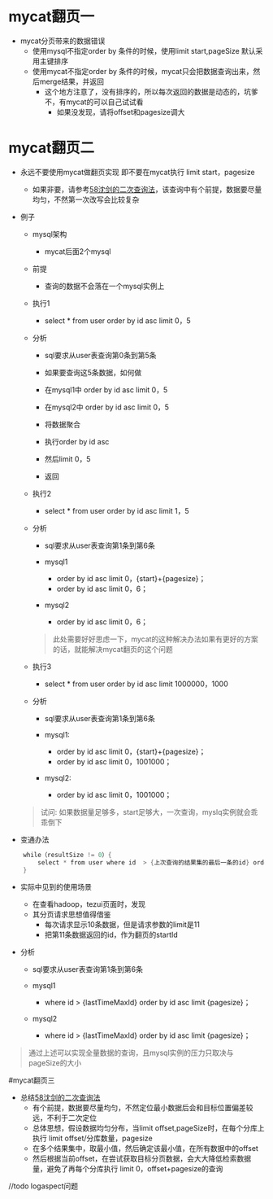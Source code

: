 # mycat翻页一
* mycat分页带来的数据错误
    * 使用mysql不指定order by 条件的时候，使用limit start,pageSize 默认采用主键排序
    * 使用mycat不指定order by 条件的时候，mycat只会把数据查询出来，然后merge结果，并返回
        * 这个地方注意了，没有排序的，所以每次返回的数据是动态的，坑爹不，有mycat的可以自己试试看
            * 如果没发现，请将offset和pagesize调大


# mycat翻页二
* 永远不要使用mycat做翻页实现
    即不要在mycat执行 limit  start，pagesize
    * 如果非要，请参考[58沈剑的二次查询法](https://mp.weixin.qq.com/s/H_2hyEqQ70Y_OoFZh_P_5A)，该查询中有个前提，数据要尽量均匀，不然第一次改写会比较复杂

* 例子
    * mysql架构  
        * mycat后面2个mysql
    * 前提  
        * 查询的数据不会落在一个mysql实例上
    * 执行1  
        * select * from user order by id asc limit 0，5
    * 分析  
        * sql要求从user表查询第0条到第5条  
        * 如果要查询这5条数据，如何做  
        * 在mysql1中 order by id asc limit 0，5  
        * 在mysql2中 order by id asc limit 0，5

        * 将数据聚合  
        * 执行order by id asc  
        * 然后limit 0，5

        * 返回

    * 执行2  
        * select * from user order by id asc limit 1，5
    * 分析  
        * sql要求从user表查询第1条到第6条

        * mysql1  
            * order by id asc limit 0，{start}+{pagesize}；  
            * order by id asc limit 0，6；  
        * mysql2  
            * order by id asc limit 0，6；

        > 此处需要好好思虑一下，mycat的这种解决办法如果有更好的方案的话，就能解决mycat翻页的这个问题
        
    * 执行3  
        * select * from user order by id asc limit 1000000，1000
    * 分析  
        * sql要求从user表查询第1条到第6条

        * mysql1:  
            * order by id asc limit 0，{start}+{pagesize}；  
            * order by id asc limit 0，1001000；  
        * mysql2: 
            * order by id asc limit 0，1001000；

    >试问:
    如果数据量足够多，start足够大，一次查询，myslq实例就会乖乖倒下



* 变通办法
```java
    while（resultSize != 0）{
        select * from user where id  > {上次查询的结果集的最后一条的id} order by id asc limit {pageSize}
    }
```  

* 实际中见到的使用场景
    * 在查看hadoop，tezui页面时，发现
    * 其分页请求思想值得借鉴
        * 每次请求显示10条数据，但是请求参数的limit是11
        * 把第11条数据返回的id，作为翻页的startId

* 分析  
    * sql要求从user表查询第1条到第6条  
    
    * mysql1  
        * where id > {lastTimeMaxId} order by id asc limit {pagesize}；  
    * mysql2  
        * where id > {lastTimeMaxId} order by id asc limit {pagesize}；

>通过上述可以实现全量数据的查询，且mysql实例的压力只取决与pageSize的大小


#mycat翻页三
* 总结[58沈剑的二次查询法](https://mp.weixin.qq.com/s/H_2hyEqQ70Y_OoFZh_P_5A)
    * 有个前提，数据要尽量均匀，不然定位最小数据后会和目标位置偏差较远，不利于二次定位
    * 总体思想，假设数据均匀分布，当limit offset,pageSize时，在每个分库上执行 limit offset/分库数量，pagesize
    * 在多个结果集中，取最小值，然后确定该最小值，在所有数据中的offset
    * 然后根据当前offset，在尝试获取目标分页数据，会大大降低检索数据量，避免了再每个分库执行 limit 0，offset+pagesize的查询

//todo
logaspect问题
